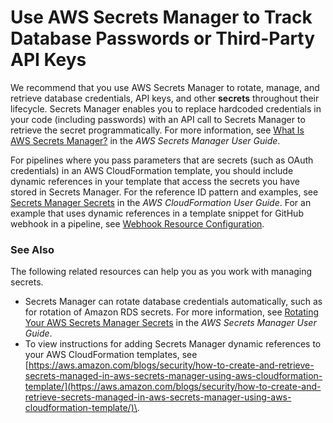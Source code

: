 # Use AWS Secrets Manager to Track Database Passwords or Third\-Party API Keys<a name="parameter-store-encryption"></a>

We recommend that you use AWS Secrets Manager to rotate, manage, and retrieve database credentials, API keys, and other **secrets** throughout their lifecycle\. Secrets Manager enables you to replace hardcoded credentials in your code \(including passwords\) with an API call to Secrets Manager to retrieve the secret programmatically\. For more information, see [What Is AWS Secrets Manager?](https://docs.aws.amazon.com/secretsmanager/latest/userguide/intro.html) in the *AWS Secrets Manager User Guide*\.

For pipelines where you pass parameters that are secrets \(such as OAuth credentials\) in an AWS CloudFormation template, you should include dynamic references in your template that access the secrets you have stored in Secrets Manager\. For the reference ID pattern and examples, see [Secrets Manager Secrets](https://docs.aws.amazon.com/AWSCloudFormation/latest/UserGuide/dynamic-references.html#dynamic-references-secretsmanager) in the *AWS CloudFormation User Guide*\. For an example that uses dynamic references in a template snippet for GitHub webhook in a pipeline, see [Webhook Resource Configuration](https://docs.aws.amazon.com/AWSCloudFormation/latest/UserGuide/aws-resource-codepipeline-webhook.html#aws-resource-codepipeline-webhook--examples)\.

### See Also<a name="w29aac39c16c21c15c11"></a>

The following related resources can help you as you work with managing secrets\.
+ Secrets Manager can rotate database credentials automatically, such as for rotation of Amazon RDS secrets\. For more information, see [Rotating Your AWS Secrets Manager Secrets](https://docs.aws.amazon.com/secretsmanager/latest/userguide/rotating-secrets.html) in the *AWS Secrets Manager User Guide*\.
+ To view instructions for adding Secrets Manager dynamic references to your AWS CloudFormation templates, see [https://aws.amazon.com/blogs/security/how-to-create-and-retrieve-secrets-managed-in-aws-secrets-manager-using-aws-cloudformation-template/](https://aws.amazon.com/blogs/security/how-to-create-and-retrieve-secrets-managed-in-aws-secrets-manager-using-aws-cloudformation-template/)\. 